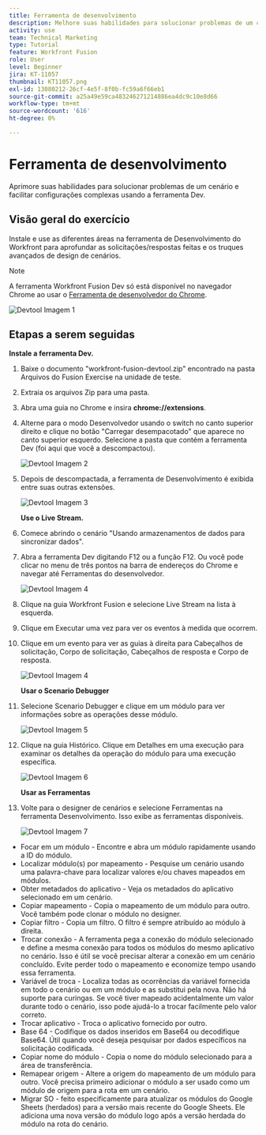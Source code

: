 ```yaml
---
title: Ferramenta de desenvolvimento
description: Melhore suas habilidades para solucionar problemas de um cenário e facilitar configurações complexas usando o DevTool.
activity: use
team: Technical Marketing
type: Tutorial
feature: Workfront Fusion
role: User
level: Beginner
jira: KT-11057
thumbnail: KT11057.png
exl-id: 13080212-26cf-4e5f-8f0b-fc59a6f66eb1
source-git-commit: a25a49e59ca483246271214886ea4dc9c10e8d66
workflow-type: tm+mt
source-wordcount: '616'
ht-degree: 0%

---
```


# Ferramenta de desenvolvimento

Aprimore suas habilidades para solucionar problemas de um cenário e facilitar configurações complexas usando a ferramenta Dev.

## Visão geral do exercício

Instale e use as diferentes áreas na ferramenta de Desenvolvimento do Workfront para aprofundar as solicitações/respostas feitas e os truques avançados de design de cenários.

>[!NOTE]
>
>A ferramenta Workfront Fusion Dev só está disponível no navegador Chrome ao usar o [Ferramenta de desenvolvedor do Chrome](https://developer.chrome.com/docs/devtools/).

![Devtool Imagem 1](../12-exercises/assets/devtool-walkthrough-1.png)

## Etapas a serem seguidas

**Instale a ferramenta Dev.**

1. Baixe o documento &quot;workfront-fusion-devtool.zip&quot; encontrado na pasta Arquivos do Fusion Exercise na unidade de teste.
1. Extraia os arquivos Zip para uma pasta.
1. Abra uma guia no Chrome e insira **chrome://extensions**.
1. Alterne para o modo Desenvolvedor usando o switch no canto superior direito e clique no botão &quot;Carregar desempacotado&quot; que aparece no canto superior esquerdo. Selecione a pasta que contém a ferramenta Dev (foi aqui que você a descompactou).

   ![Devtool Imagem 2](../12-exercises/assets/devtool-walkthrough-2.png)

1. Depois de descompactada, a ferramenta de Desenvolvimento é exibida entre suas outras extensões.

   ![Devtool Imagem 3](../12-exercises/assets/devtool-walkthrough-3.png)

   **Use o Live Stream.**

1. Comece abrindo o cenário &quot;Usando armazenamentos de dados para sincronizar dados&quot;.
1. Abra a ferramenta Dev digitando F12 ou a função F12. Ou você pode clicar no menu de três pontos na barra de endereços do Chrome e navegar até Ferramentas do desenvolvedor.

   ![Devtool Imagem 4](../12-exercises/assets/navigate-to-devtools.png)

1. Clique na guia Workfront Fusion e selecione Live Stream na lista à esquerda.
1. Clique em Executar uma vez para ver os eventos à medida que ocorrem.
1. Clique em um evento para ver as guias à direita para Cabeçalhos de solicitação, Corpo de solicitação, Cabeçalhos de resposta e Corpo de resposta.

   ![Devtool Imagem 4](../12-exercises/assets/devtool-walkthrough-4.png)

   **Usar o Scenario Debugger**

1. Selecione Scenario Debugger e clique em um módulo para ver informações sobre as operações desse módulo.

   ![Devtool Imagem 5](../12-exercises/assets/devtool-walkthrough-5.png)

1. Clique na guia Histórico. Clique em Detalhes em uma execução para examinar os detalhes da operação do módulo para uma execução específica.

   ![Devtool Imagem 6](../12-exercises/assets/devtool-walkthrough-6.png)

   **Usar as Ferramentas**

1. Volte para o designer de cenários e selecione Ferramentas na ferramenta Desenvolvimento. Isso exibe as ferramentas disponíveis.

   ![Devtool Imagem 7](../12-exercises/assets/devtool-walkthrough-7.png)

+ Focar em um módulo - Encontre e abra um módulo rapidamente usando a ID do módulo.
+ Localizar módulo(s) por mapeamento - Pesquise um cenário usando uma palavra-chave para localizar valores e/ou chaves mapeados em módulos.
+ Obter metadados do aplicativo - Veja os metadados do aplicativo selecionado em um cenário.
+ Copiar mapeamento - Copia o mapeamento de um módulo para outro. Você também pode clonar o módulo no designer.
+ Copiar filtro - Copia um filtro. O filtro é sempre atribuído ao módulo à direita.
+ Trocar conexão - A ferramenta pega a conexão do módulo selecionado e define a mesma conexão para todos os módulos do mesmo aplicativo no cenário. Isso é útil se você precisar alterar a conexão em um cenário concluído. Evite perder todo o mapeamento e economize tempo usando essa ferramenta.
+ Variável de troca - Localiza todas as ocorrências da variável fornecida em todo o cenário ou em um módulo e as substitui pela nova. Não há suporte para curingas. Se você tiver mapeado acidentalmente um valor durante todo o cenário, isso pode ajudá-lo a trocar facilmente pelo valor correto.
+ Trocar aplicativo - Troca o aplicativo fornecido por outro.
+ Base 64 - Codifique os dados inseridos em Base64 ou decodifique Base64. Útil quando você deseja pesquisar por dados específicos na solicitação codificada.
+ Copiar nome do módulo - Copia o nome do módulo selecionado para a área de transferência.
+ Remapear origem - Altere a origem do mapeamento de um módulo para outro. Você precisa primeiro adicionar o módulo a ser usado como um módulo de origem para a rota em um cenário.
+ Migrar SO - feito especificamente para atualizar os módulos do Google Sheets (herdados) para a versão mais recente do Google Sheets. Ele adiciona uma nova versão do módulo logo após a versão herdada do módulo na rota do cenário.
